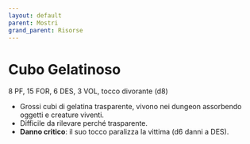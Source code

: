 ```yaml
---
layout: default
parent: Mostri
grand_parent: Risorse
---
```


# Cubo Gelatinoso

8 PF, 15 FOR, 6 DES, 3 VOL, tocco divorante (d8)

- Grossi cubi di gelatina trasparente, vivono nei dungeon assorbendo oggetti e creature viventi.
- Difficile da rilevare perché trasparente.
- **Danno critico**: il suo tocco paralizza la vittima (d6 danni a DES).